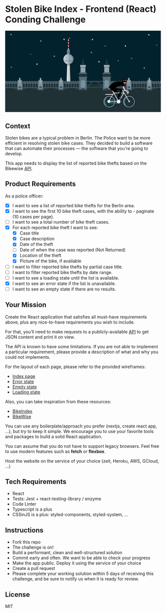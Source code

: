 # Stolen Bike Index - Frontend (React) Conding Challenge
![JOIN Stolen Bike Cases](https://github.com/chiper-inc/React-Web-Coding-Challenge/blob/master/illustration.png)

## Context

Stolen bikes are a typical problem in Berlin. The Police want to be more efficient in resolving stolen bike cases. They decided to build a software that can automate their processes — the software that you're going to develop.

This app needs to display the list of reported bike thefts based on the Bikewise [API](https://bikeindex.org/documentation/api_v3).

## Product Requirements

As a police officer:

- [x] I want to see a list of reported bike thefts for the Berlin area.
- [x] I want to see the first 10 bike theft cases, with the ability to - paginate (10 cases per page).
- [ ] I want to see a total number of bike theft cases.
- [x] For each reported bike theft I want to see:
  - [x] Case title
  - [x] Case description
  - [x] Date of the theft
  - [ ] Date of when the case was reported (Not Returned)
  - [x] Location of the theft
  - [x] Picture of the bike, if available
- [ ] I want to filter reported bike thefts by partial case title.
- [ ] I want to filter reported bike thefts by date range.
- [ ] I want to see a loading state until the list is available.
- [x] I want to see an error state if the list is unavailable.
- [ ] I want to see an empty state if there are no results.

## Your Mission

Create the React application that satisfies all must-have requirements above, plus any nice-to-have requirements you wish to include.

For that, you’ll need to make requests to a publicly-available [API](https://bikeindex.org/documentation/api_v3) to get JSON content and print it on view. 

The API is known to have some limitations. If you are not able to implement a particular requirement, please provide a description of what and why you could not implements.

For the layout of each page, please refer to the provided wireframes:

- [Index page](./screens/index.png)
- [Error state](./screens/index_error.png)
- [Empty state](./screens/index_empty.png)
- [Loading state](./screens/index_loading.png)

Also, you can take inspiration from these resources:

- [BikeIndex](https://bikeindex.org/bikes?serial=&button=&location=Berlin&distance=100&stolenness=proximity)
- [BikeWise](https://bikewise.org)

You can use any boilerplate/approach you prefer (nextjs, create react app, ...), but try to keep it simple. We encourage you to use your favorite tools and packages to build a solid React application.

You can assume that you do not have to support legacy browsers. Feel free to use modern features such as **fetch** or **flexbox**.

Host the website on the service of your choice (zeit, Heroku, AWS, GCloud, ...)

## Tech Requirements

- React
- Tests: Jest + react-testing-library / enzyme
- Code Linter
- Typescript is a plus
- CSSinJS is a plus: styled-components, styled-system, ...

## Instructions

- Fork this repo
- The challenge is on!
- Build a performant, clean and well-structured solution
- Commit early and often. We want to be able to check your progress
- Make the app public. Deploy it using the service of your choice
- Create a pull request
- Please complete your working solution within 5 days of receiving this challenge, and be sure to notify us when it is ready for review.

## License

MIT

